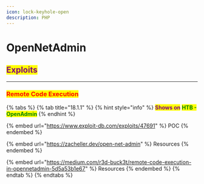 ```yaml
---
icon: lock-keyhole-open
description: PHP
---
```


# OpenNetAdmin

## <mark style="color:purple;">Exploits</mark>

***

### <mark style="color:red;">Remote Code Execution</mark>

{% tabs %}
{% tab title="18.1.1" %}
{% hint style="info" %}
<mark style="color:purple;">**Shows on**</mark> <mark style="color:green;">**HTB - OpenAdmin**</mark>
{% endhint %}

{% embed url="https://www.exploit-db.com/exploits/47691" %}
POC
{% endembed %}

{% embed url="https://zacheller.dev/open-net-admin" %}
Resources
{% endembed %}

{% embed url="https://medium.com/r3d-buck3t/remote-code-execution-in-opennetadmin-5d5a53b1e67" %}
Resources
{% endembed %}
{% endtab %}
{% endtabs %}

